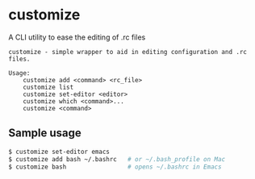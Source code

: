 # customize
A CLI utility to ease the editing of .rc files

```
customize - simple wrapper to aid in editing configuration and .rc files.

Usage:
    customize add <command> <rc_file>
    customize list
    customize set-editor <editor>
    customize which <command>...
    customize <command>
```

## Sample usage
```bash
$ customize set-editor emacs
$ customize add bash ~/.bashrc   # or ~/.bash_profile on Mac
$ customize bash                 # opens ~/.bashrc in Emacs
```
